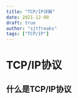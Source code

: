 ```yaml
---
title: "TCP/IP详解"
date: 2021-12-08
draft: true
author: "sjtfreaks"
tags: ["TCP/IP"]
---
```

# TCP/IP协议

## 什么是TCP/IP协议


